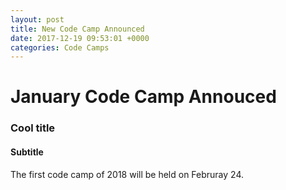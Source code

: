 ```yaml
---
layout: post
title: New Code Camp Announced
date: 2017-12-19 09:53:01 +0000
categories: Code Camps
---
```

January Code Camp Annouced
=============

### Cool title

#### Subtitle


The first code camp of 2018 will be held on Februray 24.
